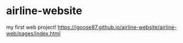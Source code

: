 # airline-website
my first web project!
https://igoose87.github.io/airline-website/airline-web/pages/index.html
